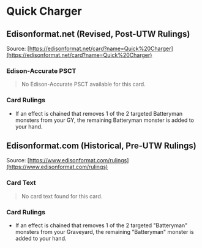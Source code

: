 # Quick Charger

## Edisonformat.net (Revised, Post-UTW Rulings)

Source: [https://edisonformat.net/card?name=Quick%20Charger](https://edisonformat.net/card?name=Quick%20Charger)

### Edison-Accurate PSCT

> No Edison-Accurate PSCT available for this card.

### Card Rulings

*   If an effect is chained that removes 1 of the 2 targeted Batteryman monsters from your GY, the remaining Batteryman monster is added to your hand.


## Edisonformat.com (Historical, Pre-UTW Rulings)

Source: [https://www.edisonformat.com/rulings](https://www.edisonformat.com/rulings)

### Card Text

> No card text found for this card.

### Card Rulings

*   If an effect is chained that removes 1 of the 2 targeted "Batteryman" monsters from your Graveyard, the remaining "Batteryman" monster is added to your hand.


